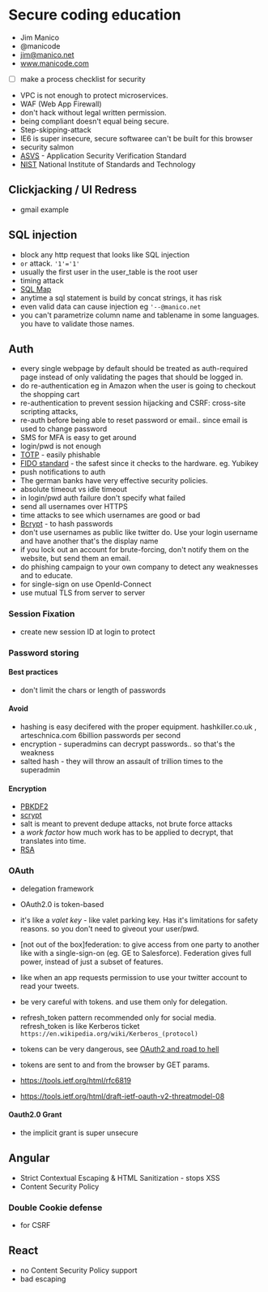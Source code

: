 # Secure coding education
- Jim Manico
- @manicode
- jim@manico.net
- www.manicode.com

- [ ] make a process checklist for security

- VPC is not enough to protect microservices.
- WAF (Web App Firewall)
- don't hack without legal written permission.
- being compliant doesn't equal being secure.
- Step-skipping-attack
- IE6 is super insecure, secure softwaree can't be built for this browser
- security salmon
- [ASVS](https://www.owasp.org/index.php/Category:OWASP_Application_Security_Verification_Standard_Project) - Application Security Verification Standard
- [NIST](http://csrc.nist.gov/) National Institute of Standards and Technology

## Clickjacking / UI Redress
- gmail example

## SQL injection
- block any http request that looks like SQL injection
- `or` attack. `'1'='1'`
- usually the first user in the user_table is the root user
- timing attack
- [SQL Map](http://sqlmap.org/)
- anytime a sql statement is build by concat strings, it has risk
- even valid data can cause injection eg `'--@manico.net`
- you can't parametrize column name and tablename in some languages. you have to validate those names.

## Auth
- every single webpage by default should be treated as auth-required page instead of only validating the pages that should be logged in.
- do re-authentication eg in Amazon when the user is going to checkout the shopping cart
- re-authentication to prevent session hijacking and CSRF: cross-site scripting attacks, 
- re-auth before being able to reset password or email.. since email is used to change password
- SMS for MFA is easy to get around
- login/pwd is not enough
- [TOTP](https://en.wikipedia.org/wiki/Time-based_One-time_Password_Algorithm) - easily phishable
- [FIDO standard](https://fidoalliance.org) - the safest since it checks to the hardware. eg. Yubikey
- push notifications to auth
- The german banks have very effective security policies.
- absolute timeout vs idle timeout
- in login/pwd auth failure don't specify what failed 
- send all usernames over HTTPS
- time attacks to see which usernames are good or bad
- [Bcrypt](https://en.wikipedia.org/wiki/Bcrypt) - to hash passwords
- don't use usernames as public like twitter do. Use your login username and have another that's the display name
- if you lock out an account for brute-forcing, don't notify them on the website, but send them an email.
- do phishing campaign to your own company to detect any weaknesses and to educate.
- for single-sign on use OpenId-Connect
- use mutual TLS from server to server



### Session Fixation
- create new session ID at login to protect 

### Password storing

#### Best practices
- don't limit the chars or length of passwords


#### Avoid
- hashing is easy decifered with the proper equipment. hashkiller.co.uk , arteschnica.com 6billion passwords per second
- encryption - superadmins can decrypt passwords.. so that's the weakness
- salted hash - they will throw an assault of trillion times to the superadmin

#### Encryption
- [PBKDF2](https://en.wikipedia.org/wiki/PBKDF2)
- [scrypt](https://en.wikipedia.org/wiki/Scrypt)
- salt is meant to prevent dedupe attacks, not brute force attacks
- a *work factor* how much work has to be applied to decrypt, that translates into time.
- [RSA](https://en.wikipedia.org/wiki/RSA_(cryptosystem))


### OAuth

- delegation framework
- OAuth2.0 is token-based
- it's like a *valet key* - like valet parking key. Has it's limitations for safety reasons. so you don't need to giveout your user/pwd.
- [not out of the box]federation: to give access from one party to another like with a single-sign-on (eg. GE to Salesforce). Federation gives full power, instead of just a subset of features.
- like when an app requests permission to use your twitter account to read your tweets.
- be very careful with tokens. and use them only for delegation.
- refresh_token pattern recommended only for social media. refresh_token is like  Kerberos ticket `https://en.wikipedia.org/wiki/Kerberos_(protocol)`
- tokens can be very dangerous, see [OAuth2 and road to hell](https://hueniverse.com/2012/07/26/oauth-2-0-and-the-road-to-hell/)
- tokens are sent to and from the browser by GET params.

- https://tools.ietf.org/html/rfc6819
- https://tools.ietf.org/html/draft-ietf-oauth-v2-threatmodel-08


#### Oauth2.0 Grant

- the implicit grant is super unsecure

## Angular

- Strict Contextual Escaping & HTML Sanitization - stops XSS
- Content Security Policy 

### Double Cookie defense
- for CSRF


## React
- no Content Security Policy support
- bad escaping

